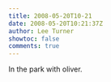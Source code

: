 ```yaml
---
title: 2008-05-20T10-21
date: 2008-05-20T10:21:37Z
author: Lee Turner
showtoc: false
comments: true
---
```


In the park with oliver.

